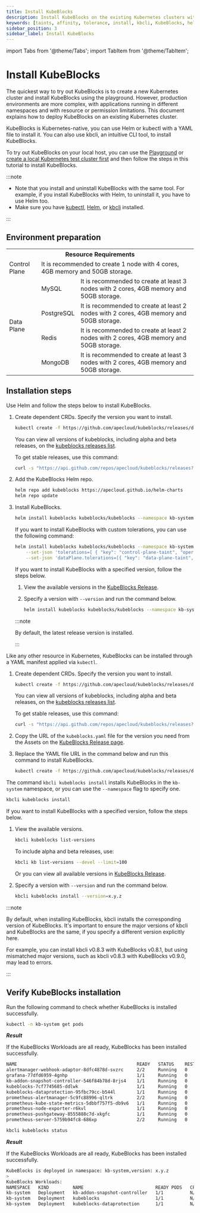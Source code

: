 ```yaml
---
title: Install KubeBlocks
description: Install KubeBlocks on the existing Kubernetes clusters with Helm
keywords: [taints, affinity, tolerance, install, kbcli, KubeBlocks, helm]
sidebar_position: 3
sidebar_label: Install KubeBlocks
---
```


import Tabs from '@theme/Tabs';
import TabItem from '@theme/TabItem';

# Install KubeBlocks

The quickest way to try out KubeBlocks is to create a new Kubernetes cluster and install KubeBlocks using the playground. However, production environments are more complex, with applications running in different namespaces and with resource or permission limitations. This document explains how to deploy KubeBlocks on an existing Kubernetes cluster.

KubeBlocks is Kubernetes-native, you can use Helm or kubectl with a YAML file to install it. You can also use kbcli, an intuitive CLI tool, to install KubeBlocks.

To try out KubeBlocks on your local host, you can use the [Playground](./../try-out-on-playground/try-kubeblocks-on-your-laptop.md) or [create a local Kubernetes test cluster first](./prepare-a-local-k8s-cluster/prepare-a-local-k8s-cluster.md) and then follow the steps in this tutorial to install KubeBlocks.

:::note

- Note that you install and uninstall KubeBlocks with the same tool. For example, if you install KubeBlocks with Helm, to uninstall it, you have to use Helm too.
- Make sure you have [kubectl](https://kubernetes.io/docs/tasks/tools/), [Helm](https://helm.sh/docs/intro/install/), or [kbcli](./install-kbcli.md) installed.

:::

## Environment preparation

<table>
	<tr>
	    <th colspan="3">Resource Requirements</th>
	</tr >
	<tr>
	    <td >Control Plane</td>
	    <td colspan="2">It is recommended to create 1 node with 4 cores, 4GB memory and 50GB storage. </td>
	</tr >
	<tr >
	    <td rowspan="4">Data Plane</td>
	    <td> MySQL </td>
	    <td>It is recommended to create at least 3 nodes with 2 cores, 4GB memory and 50GB storage. </td>
	</tr>
	<tr>
	    <td> PostgreSQL </td>
        <td>It is recommended to create at least 2 nodes with 2 cores, 4GB memory and 50GB storage.  </td>
	</tr>
	<tr>
	    <td> Redis </td>
        <td>It is recommended to create at least 2 nodes with 2 cores, 4GB memory and 50GB storage. </td>
	</tr>
	<tr>
	    <td> MongoDB </td>
	    <td>It is recommended to create at least 3 nodes with 2 cores, 4GB memory and 50GB storage. </td>
	</tr>
</table>

## Installation steps

<Tabs>

<TabItem value="Helm" label="Install with Helm" default>

Use Helm and follow the steps below to install KubeBlocks.

1. Create dependent CRDs. Specify the version you want to install.

   ```bash
   kubectl create -f https://github.com/apecloud/kubeblocks/releases/download/vx.y.z/kubeblocks_crds.yaml
   ```

   You can view all versions of kubeblocks, including alpha and beta releases, on the [kubeblocks releases list](https://github.com/apecloud/kubeblocks/releases).

   To get stable releases, use this command:

   ```bash
   curl -s "https://api.github.com/repos/apecloud/kubeblocks/releases?per_page=100&page=1" | jq -r '.[] | select(.prerelease == false) | .tag_name' | sort -V -r
   ```

2. Add the KubeBlocks Helm repo.

   ```bash
   helm repo add kubeblocks https://apecloud.github.io/helm-charts
   helm repo update
   ```

3. Install KubeBlocks.

   ```bash
   helm install kubeblocks kubeblocks/kubeblocks --namespace kb-system --create-namespace
   ```

   If you want to install KubeBlocks with custom tolerations, you can use the following command:

   ```bash
   helm install kubeblocks kubeblocks/kubeblocks --namespace kb-system --create-namespace \
       --set-json 'tolerations=[ { "key": "control-plane-taint", "operator": "Equal", "effect": "NoSchedule", "value": "true" } ]' \
       --set-json 'dataPlane.tolerations=[{ "key": "data-plane-taint", "operator": "Equal", "effect": "NoSchedule", "value": "true"    }]'
   ```

   If you want to install KubeBlocks with a specified version, follow the steps below.

   1. View the available versions in the [KubeBlocks Release](https://github.com/apecloud/kubeblocks/releases/).
   2. Specify a version with `--version` and run the command below.

      ```bash
      helm install kubeblocks kubeblocks/kubeblocks --namespace kb-system --create-namespace --version="x.y.z"
      ```

     :::note

     By default, the latest release version is installed.

     :::

</TabItem>

<TabItem value="kubectl" label="Install with kubectl">

Like any other resource in Kubernetes, KubeBlocks can be installed through a YAML manifest applied via `kubectl`.

1. Create dependent CRDs. Specify the version you want to install.

   ```bash
   kubectl create -f https://github.com/apecloud/kubeblocks/releases/download/vx.y.z/kubeblocks_crds.yaml
   ```

   You can view all versions of kubeblocks, including alpha and beta releases, on the [kubeblocks releases list](https://github.com/apecloud/kubeblocks/releases).

   To get stable releases, use this command:

   ```bash
   curl -s "https://api.github.com/repos/apecloud/kubeblocks/releases?per_page=100&page=1" | jq -r '.[] | select(.prerelease == false) | .tag_name' | sort -V -r
   ```

2. Copy the URL of the `kubeblocks.yaml` file for the version you need from the Assets on the [KubeBlocks Release page](https://github.com/apecloud/kubeblocks/releases).
3. Replace the YAML file URL in the command below and run this command to install KubeBlocks.

     ```bash
     kubectl create -f https://github.com/apecloud/kubeblocks/releases/download/vx.y.x/kubeblocks.yaml
     ```

</TabItem>

<TabItem value="kbcli" label="Install with kbcli">

The command `kbcli kubeblocks install` installs KubeBlocks in the `kb-system` namespace, or you can use the `--namespace` flag to specify one.

```bash
kbcli kubeblocks install
```

If you want to install KubeBlocks with a specified version, follow the steps below.

1. View the available versions.

   ```bash
   kbcli kubeblocks list-versions
   ```

   To include alpha and beta releases, use:

   ```bash
   kbcli kb list-versions --devel --limit=100
   ```

   Or you can view all available versions in [KubeBlocks Release](https://github.com/apecloud/kubeblocks/releases/).
2. Specify a version with `--version` and run the command below.

   ```bash
   kbcli kubeblocks install --version=x.y.z
   ```

  :::note

   By default, when installing KubeBlocks, kbcli installs the corresponding version of KubeBlocks. It's important to ensure the major versions of kbcli and KubeBlocks are the same, if you specify a different version explicitly here.

   For example, you can install kbcli v0.8.3 with KubeBlocks v0.8.1, but using mismatched major versions, such as kbcli v0.8.3 with KubeBlocks v0.9.0, may lead to errors.
  
  :::

</TabItem>

</Tabs>

## Verify KubeBlocks installation

Run the following command to check whether KubeBlocks is installed successfully.

<Tabs>

<TabItem value="kubectl" label="kubectl" default>

```bash
kubectl -n kb-system get pods
```

***Result***

If the KubeBlocks Workloads are all ready, KubeBlocks has been installed successfully.

```bash
NAME                                             READY   STATUS    RESTARTS       AGE
alertmanager-webhook-adaptor-8dfc4878d-svzrc     2/2     Running   0              3m56s
grafana-77dfd6959-4gnhp                          1/1     Running   0              3m56s
kb-addon-snapshot-controller-546f84b78d-8rjs4    1/1     Running   0              3m56s
kubeblocks-7cf7745685-ddlwk                      1/1     Running   0              4m39s
kubeblocks-dataprotection-95fbc79cc-b544l        1/1     Running   0              4m39s
prometheus-alertmanager-5c9fc88996-qltrk         2/2     Running   0              3m56s
prometheus-kube-state-metrics-5dbbf757f5-db9v6   1/1     Running   0              3m56s
prometheus-node-exporter-r6kvl                   1/1     Running   0              3m56s
prometheus-pushgateway-8555888c7d-xkgfc          1/1     Running   0              3m56s
prometheus-server-5759b94fc8-686xp               2/2     Running   0              3m56s
```

</TabItem>

<TabItem value="kbcli" label="kbcli">

```bash
kbcli kubeblocks status
```

***Result***

If the KubeBlocks Workloads are all ready, KubeBlocks has been installed successfully.

```bash
KubeBlocks is deployed in namespace: kb-system,version: x.y.z
>
KubeBlocks Workloads:
NAMESPACE   KIND         NAME                           READY PODS   CPU(CORES)   MEMORY(BYTES)   CREATED-AT
kb-system   Deployment   kb-addon-snapshot-controller   1/1          N/A          N/A             Oct 13,2023 14:27 UTC+0800
kb-system   Deployment   kubeblocks                     1/1          N/A          N/A             Oct 13,2023 14:26 UTC+0800
kb-system   Deployment   kubeblocks-dataprotection      1/1          N/A          N/A             Oct 13,2023 14:26 UTC+0800
```

</TabItem>

</Tabs>
